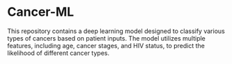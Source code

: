 # Cancer-ML
This repository contains a deep learning model designed to classify various types of cancers based on patient inputs. The model utilizes multiple features, including age, cancer stages, and HIV status, to predict the likelihood of different cancer types.
